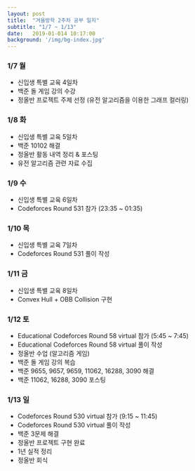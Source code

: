 ```yaml
---
layout: post
title:  "겨울방학 2주차 공부 일지"
subtitle: "1/7 ~ 1/13"
date:   2019-01-014 10:17:00
background: '/img/bg-index.jpg'
---
```


### 1/7 월
* 신입생 특별 교육 4일차
* 백준 돌 게임 강의 수강
* 정올반 프로젝트 주제 선정 (유전 알고리즘을 이용한 그래프 컬러링)

### 1/8 화
* 신입생 특별 교육 5일차
* 백준 10102 해결
* 정올반 활동 내역 정리 & 포스팅
* 유전 알고리즘 관련 자료 수집

### 1/9 수
* 신입생 특별 교육 6일차
* Codeforces Round 531 참가 (23:35 ~ 01:35)

### 1/10 목
* 신입생 특별 교육 7일차
* Codeforces Round 531 풀이 작성

### 1/11 금
* 신입생 특별 교육 8일차
* Convex Hull + OBB Collision 구현

### 1/12 토
* Educational Codeforces Round 58 virtual 참가 (5:45 ~ 7:45)
* Educational Codeforces Round 58 virtual 풀이 작성
* 정올반 수업 (알고리즘 게임)
* 백준 돌 게임 강의 복습
* 백준 9655, 9657, 9659, 11062, 16288, 3090 해결
* 백준 11062, 16288, 3090 포스팅

### 1/13 일
* Codeforces Round 530 virtual 참가 (9:15 ~ 11:45)
* Codeforces Round 530 virtual 풀이 작성
* 백준 3문제 해결
* 정올반 프로젝트 구현 완료
* 1년 실적 정리
* 정올반 회식
